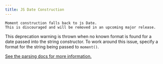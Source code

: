 ```yaml
---
title: JS Date Construction
---
```

```
Moment construction falls back to js Date. 
This is discouraged and will be removed in an upcoming major release.
```
This deprecation warning is thrown when no known format is found for a date passed into the string constructor.
To work around this issue, specify a format for the string being passed to ``moment()``.

<a href="~/docs/#/parsing">See the parsing docs for more information.</a>
